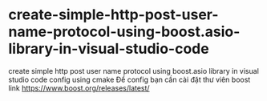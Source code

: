 # create-simple-http-post-user-name-protocol-using-boost.asio-library-in-visual-studio-code
 create simple http post user name protocol using boost.asio library in visual studio code config using cmake
 Để config bạn cần cài đặt thư viên boost link https://www.boost.org/releases/latest/
